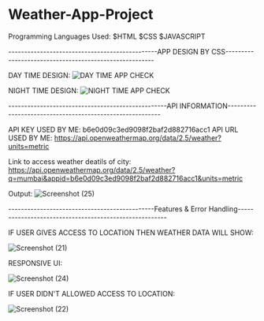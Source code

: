 # Weather-App-Project
Programming Languages Used:
$HTML
$CSS
$JAVASCRIPT

-----------------------------------------------APP DESIGN BY CSS-------------------------------------------------------

DAY TIME DESIGN:
![DAY TIME APP CHECK](https://github.com/user-attachments/assets/66827b6b-50ca-4907-b65e-74d3ac8d911a)


NIGHT TIME DESIGN:
![NIGHT TIME APP CHECK](https://github.com/user-attachments/assets/08777885-de16-40e1-8a43-b125628d7185)

--------------------------------------------------API INFORMATION---------------------------------------------------------

API KEY USED BY ME: b6e0d09c3ed9098f2baf2d882716acc1
API URL USED BY ME: https://api.openweathermap.org/data/2.5/weather?units=metric

Link to access weather deatils of city: https://api.openweathermap.org/data/2.5/weather?q=mumbai&appid=b6e0d09c3ed9098f2baf2d882716acc1&units=metric

Output:
![Screenshot (25)](https://github.com/user-attachments/assets/4a37004c-378c-41bb-8663-4be8274fc4f7)

----------------------------------------------Features & Error Handling-------------------------------------------------------

IF USER GIVES ACCESS TO LOCATION THEN WEATHER DATA WILL SHOW:

![Screenshot (21)](https://github.com/user-attachments/assets/2170ed7b-d6b0-4ce9-a3c0-7e71bd682b46)

RESPONSIVE UI:

![Screenshot (24)](https://github.com/user-attachments/assets/e022aa91-8db8-49ba-9709-58b3e747b3a0)


IF USER DIDN'T ALLOWED ACCESS TO LOCATION:

![Screenshot (22)](https://github.com/user-attachments/assets/cc2a4c74-345f-4644-94e5-9165e04f6d44)



